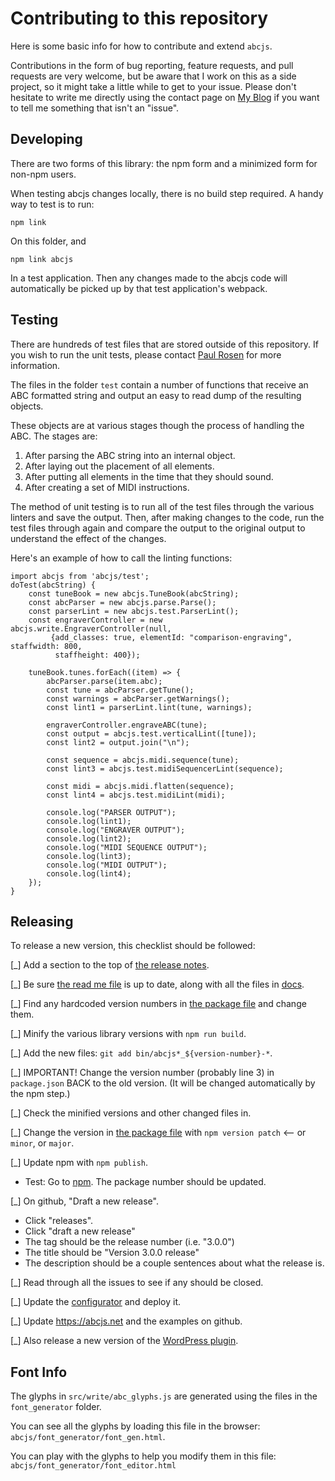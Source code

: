 # Contributing to this repository

Here is some basic info for how to contribute and extend `abcjs`.

Contributions in the form of bug reporting, feature requests, and pull requests are very welcome, but be aware that I work on this as a side project, so it might take a little while to get to your issue. Please don't hesitate to write me directly using the contact page on [My Blog](https://paulrosen.net/contact-me/) if you want to tell me something that isn't an "issue".

## Developing

There are two forms of this library: the npm form and a minimized form for non-npm users.

When testing abcjs changes locally, there is no build step required. A handy way to test is to run:

```
npm link
```

On this folder, and 
```
npm link abcjs
```

In a test application. Then any changes made to the abcjs code will automatically be picked up by that test application's webpack.

## Testing

There are hundreds of test files that are stored outside of this repository. If you wish to run the unit tests, please contact [Paul Rosen](https://paulrosen.net/contact-me/) for more information.

The files in the folder `test` contain a number of functions that receive an ABC formatted string and output an easy to read dump of the resulting objects.

These objects are at various stages though the process of handling the ABC. The stages are:

1) After parsing the ABC string into an internal object.
2) After laying out the placement of all elements.
3) After putting all elements in the time that they should sound.
4) After creating a set of MIDI instructions.

The method of unit testing is to run all of the test files through the various linters and save the output. Then, after making changes to the code, run the test files through again and compare the output to the original output to understand the effect of the changes.

Here's an example of how to call the linting functions:

	import abcjs from 'abcjs/test';
	doTest(abcString) {
		const tuneBook = new abcjs.TuneBook(abcString);
		const abcParser = new abcjs.parse.Parse();
		const parserLint = new abcjs.test.ParserLint();
		const engraverController = new abcjs.write.EngraverController(null,
		     {add_classes: true, elementId: "comparison-engraving", staffwidth: 800,
		      staffheight: 400});

		tuneBook.tunes.forEach((item) => {
			abcParser.parse(item.abc);
			const tune = abcParser.getTune();
			const warnings = abcParser.getWarnings();
			const lint1 = parserLint.lint(tune, warnings);

			engraverController.engraveABC(tune);
			const output = abcjs.test.verticalLint([tune]);
			const lint2 = output.join("\n");

			const sequence = abcjs.midi.sequence(tune);
			const lint3 = abcjs.test.midiSequencerLint(sequence);

			const midi = abcjs.midi.flatten(sequence);
			const lint4 = abcjs.test.midiLint(midi);

			console.log("PARSER OUTPUT");
			console.log(lint1);
			console.log("ENGRAVER OUTPUT");
			console.log(lint2);
			console.log("MIDI SEQUENCE OUTPUT");
			console.log(lint3);
			console.log("MIDI OUTPUT");
			console.log(lint4);
		});
	}

## Releasing

To release a new version, this checklist should be followed:

[_] Add a section to the top of [the release notes](../RELEASE.md).

[_] Be sure [the read me file](../README.md) is up to date, along with all the files in [docs](../docs).

[_] Find any hardcoded version numbers in [the package file](../package.json) and change them.

[_] Minify the various library versions with `npm run build`.

[_] Add the new files: `git add bin/abcjs*_${version-number}-*`.

[_] IMPORTANT! Change the version number (probably line 3) in `package.json` BACK to the old version. (It will be changed automatically by the npm step.)

[_] Check the minified versions and other changed files in.

[_] Change the version in [the package file](../package.json) with `npm version patch` <-- or `minor`, or `major`.

[_] Update npm with `npm publish`.
* Test: Go to [npm](https://npmjs.com/package/abcjs). The package number should be updated.

[_] On github, "Draft a new release".
* Click "releases".
* Click "draft a new release"
* The tag should be the release number (i.e. "3.0.0")
* The title should be "Version 3.0.0 release"
* The description should be a couple sentences about what the release is.

[_] Read through all the issues to see if any should be closed.

[_] Update the [configurator](https://github.com/paulrosen/abcjs-configurator) and deploy it.

[_] Update https://abcjs.net and the examples on github.

[_] Also release a new version of the [WordPress plugin](https://wordpress.org/plugins/abc-notation/).

## Font Info

The glyphs in `src/write/abc_glyphs.js` are generated using the files in the `font_generator` folder.

You can see all the glyphs by loading this file in the browser: `abcjs/font_generator/font_gen.html`.

You can play with the glyphs to help you modify them in this file: `abcjs/font_generator/font_editor.html`
